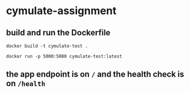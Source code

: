 # cymulate-assignment

## build and run the Dockerfile
`docker build -t cymulate-test .` 

`docker run -p 5000:5000 cymulate-test:latest`

## the app endpoint is on `/` and the health check is on `/health`

